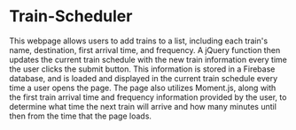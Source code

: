 # Train-Scheduler
This webpage allows users to add trains to a list, including each train's name, destination, first arrival time, and frequency. A jQuery function then updates the current train schedule with the new train information every time the user clicks the submit button. This information is stored in a Firebase database, and is loaded and displayed in the current train schedule every time a user opens the page. The page also utilizes Moment.js, along with the first train arrival time and frequency information provided by the user, to determine what time the next train will arrive and how many minutes until then from the time that the page loads. 